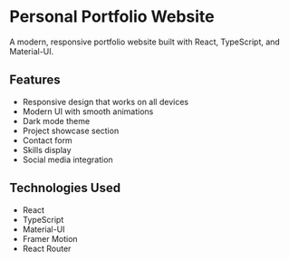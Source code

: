 # Personal Portfolio Website

A modern, responsive portfolio website built with React, TypeScript, and Material-UI.

## Features

- Responsive design that works on all devices
- Modern UI with smooth animations
- Dark mode theme
- Project showcase section
- Contact form
- Skills display
- Social media integration


## Technologies Used

- React
- TypeScript
- Material-UI
- Framer Motion
- React Router
